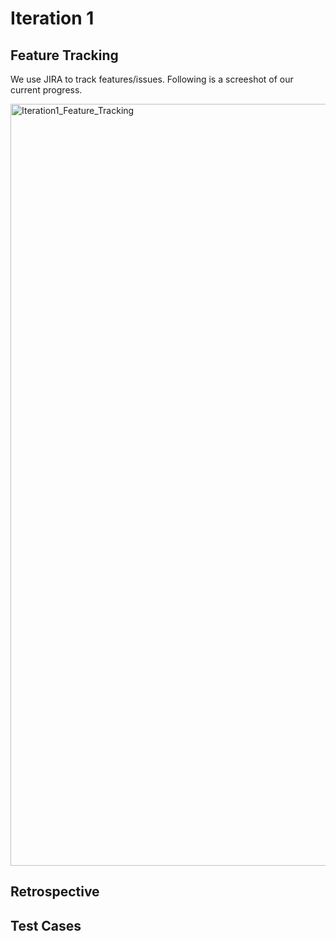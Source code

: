 # Iteration 1

## Feature Tracking

We use JIRA to track features/issues. Following is a screeshot of our current progress.

<img width="1219" alt="Iteration1_Feature_Tracking" src="https://github.com/user-attachments/assets/04e61bd2-d048-4f74-951f-3075abb7b805">


## Retrospective


## Test Cases
